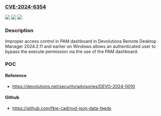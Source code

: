 ### [CVE-2024-6354](https://cve.mitre.org/cgi-bin/cvename.cgi?name=CVE-2024-6354)
![](https://img.shields.io/static/v1?label=Product&message=Remote%20Desktop%20Manager&color=blue)
![](https://img.shields.io/static/v1?label=Version&message=0%3C%3D%202024.2.11%20&color=brighgreen)
![](https://img.shields.io/static/v1?label=Vulnerability&message=n%2Fa&color=brighgreen)

### Description

Improper access control in PAM dashboard in Devolutions Remote Desktop Manager 2024.2.11 and earlier on Windows allows an authenticated user to bypass the execute permission via the use of the PAM dashboard.

### POC

#### Reference
- https://devolutions.net/security/advisories/DEVO-2024-0010

#### Github
- https://github.com/fkie-cad/nvd-json-data-feeds

